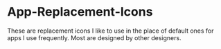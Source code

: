 # App-Replacement-Icons
These are replacement icons I like to use in the place of default ones for apps I use frequently. Most are designed by other designers.
